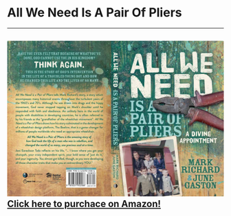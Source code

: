 # All We Need Is A Pair Of Pliers
---
[![All we need is a pair of pliers cover](pliers.jpg)
Click here to purchace on Amazon!](https://www.amazon.com/Mark-Richard/dp/1631952242)
---
